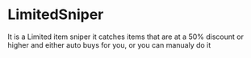 # LimitedSniper
It is a Limited item sniper it catches items that are at a 50% discount or higher and either auto buys for you, or you can manualy do it
